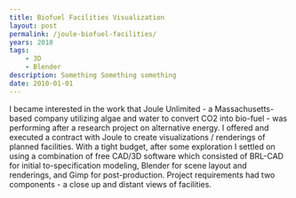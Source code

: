 ```yaml
---
title: Biofuel Facilities Visualization
layout: post
permalink: /joule-biofuel-facilities/
years: 2010
tags:
    - 3D
    - Blender
description: Something Something something
date: 2010-01-01
---
```


I became interested in the work that Joule Unlimited - a Massachusetts-based company utilizing algae and water to convert CO2 into bio-fuel - was performing after a research project on alternative energy. I offered and executed a contract with Joule to create visualizations / renderings of planned facilities. With a tight budget, after some exploration I settled on using a combination of free CAD/3D software which consisted of BRL-CAD for initial to-specification modeling, Blender for scene layout and renderings, and Gimp for post-production. Project requirements had two components - a close up and distant views of facilities.
